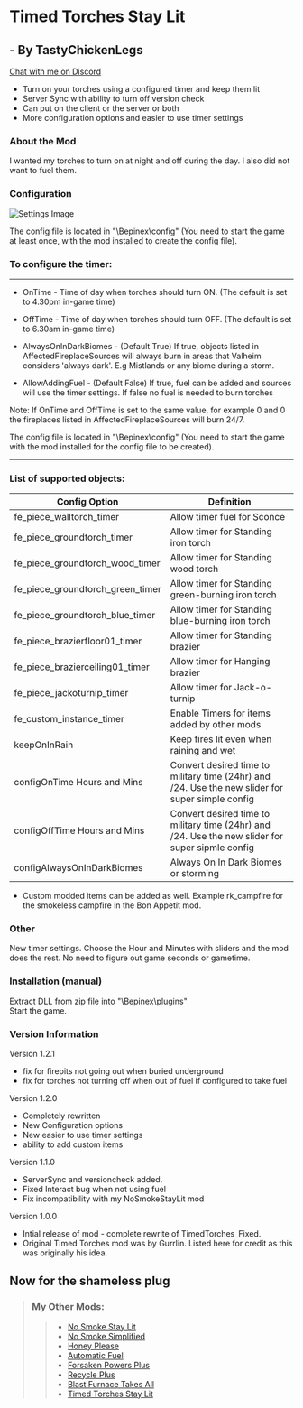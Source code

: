 ﻿# Timed Torches Stay Lit

## - By TastyChickenLegs

[Chat with me on Discord](https://discord.com/users/TastyChickenLegs#4818)
 
- Turn on your torches using a configured timer and keep them lit
- Server Sync with ability to turn off version check
- Can put on the client or the server or both
- More configuration options and easier to use timer settings



### About the Mod
I wanted my torches to turn on at night and off during the day.  I also did not want to fuel them.

### Configuration
![Settings Image](https://i.ibb.co/XCpf9Zh/menutt.png)



The config file is located in "<GameDirectory>\Bepinex\config" (You need to start the game at least once, with the mod installed to create the config file).


### To configure the timer:
 _______
- OnTime - Time of day when torches should turn ON. (The default is set to 4.30pm in-game time)
- OffTime - Time of day when torches should turn OFF. (The default is set to 6.30am in-game time)

- AlwaysOnInDarkBiomes - (Default True) If true, objects listed in AffectedFireplaceSources will always burn in areas that Valheim considers 'always dark'. E.g Mistlands or any biome during a storm.

- AllowAddingFuel - (Default False) If true, fuel can be added and sources will use the timer settings.  If false no fuel is needed to burn torches
 

Note: If OnTime and OffTime is set to the same value, for example 0 and 0 the fireplaces listed in AffectedFireplaceSources will burn 24/7.

The config file is located in "<GameDirectory>\Bepinex\config" (You need to start the game with the mod installed for the config file to be created).
_______
### List of supported objects:
  
|Config Option|Definition
|---|---|
|fe_piece_walltorch_timer | Allow timer fuel for Sconce
|fe_piece_groundtorch_timer | Allow timer for Standing iron torch
|fe_piece_groundtorch_wood_timer | Allow timer for Standing wood torch
|fe_piece_groundtorch_green_timer |Allow timer for Standing green-burning iron torch
|fe_piece_groundtorch_blue_timer | Allow timer for Standing blue-burning iron torch
|fe_piece_brazierfloor01_timer | Allow timer for Standing brazier
|fe_piece_brazierceiling01_timer | Allow timer for Hanging brazier
|fe_piece_jackoturnip_timer | Allow timer for Jack-o-turnip
|fe_custom_instance_timer | Enable Timers for items added by other mods
|keepOnInRain | Keep fires lit even when raining and wet
|configOnTime Hours and Mins  | Convert desired time to military time (24hr) and /24.  Use the new slider for super simple config
|configOffTime Hours and Mins | Convert desired time to military time (24hr) and /24.  Use the new slider for super sipmle config
|configAlwaysOnInDarkBiomes | Always On In Dark Biomes or storming

- Custom modded items can be added as well.  Example rk_campfire for the smokeless campfire in the Bon Appetit mod.

### Other

New timer settings. Choose the Hour and Minutes with sliders and the mod does the rest.
No need to figure out game seconds or gametime.


### Installation (manual)  
Extract DLL from zip file into "<GameDirectory>\Bepinex\plugins"  
Start the game.

### Version Information

Version 1.2.1

- fix for firepits not going out when buried underground
- fix for torches not turning off when out of fuel if configured to take fuel

Version 1.2.0

- Completely rewritten 
- New Configuration options
- New easier to use timer settings
- ability to add custom items

Version 1.1.0

- ServerSync and versioncheck added.
- Fixed Interact bug when not using fuel
- Fix incompatibility with my NoSmokeStayLit mod

Version 1.0.0

- Intial release of mod - complete rewrite of TimedTorches_Fixed.
- Original Timed Torches mod was by Gurrlin.  Listed here for credit as this was originally his idea.

##	Now for the shameless plug

> ### My Other Mods:
>>* [No Smoke Stay Lit](https://valheim.thunderstore.io/package/TastyChickenLeg/NoSmokeStayLit/)
>>* [No Smoke Simplified](https://valheim.thunderstore.io/package/TastyChickenLegs/NoSmokeSimplified/)
>>* [Honey Please](https://valheim.thunderstore.io/package/TastyChickenLegs/HoneyPlease/)
>>* [Automatic Fuel](https://valheim.thunderstore.io/package/TastyChickenLeg/AutomaticFuel/)
>>* [Forsaken Powers Plus](https://valheim.thunderstore.io/package/TastyChickenLeg/ForsakenPowersPlus/)
>>* [Recycle Plus](https://valheim.thunderstore.io/package/TastyChickenLeg/RecyclePlus/)
>>* [Blast Furnace Takes All](https://valheim.thunderstore.io/package/TastyChickenLeg/BlastFurnaceTakesAll/)
>>* [Timed Torches Stay Lit](https://valheim.thunderstore.io/package/TastyChickenLeg/TimedTorchesStayLit/)

